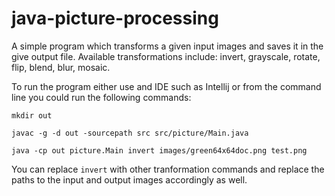 # java-picture-processing

A simple program which transforms a given input images and saves it in the give output file.
Available transformations include: invert, grayscale, rotate, flip, blend, blur, mosaic.

To run the program either use and IDE such as Intellij or from the command line you could run the following commands:

`mkdir out`

`javac -g -d out -sourcepath src src/picture/Main.java`

`java -cp out picture.Main invert images/green64x64doc.png test.png`

You can replace `invert` with other tranformation commands and replace the paths to the input and output images accordingly as well.

